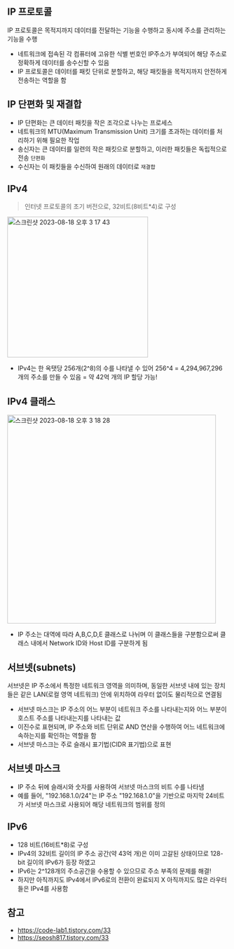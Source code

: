 ## IP 프로토콜 

IP 프로토콜은 목적지까지 데이터를 전달하는 기능을 수행하고 동시에 주소를 관리하는 기능을 수행
* 네트워크에 접속된 각 컴퓨터에 고유한 식별 번호인 IP주소가 부여되어 해당 주소로 정확하게 데이터를 송수신할 수 있음
* IP 프로토콜은 데이터를 패킷 단위로 분할하고, 해당 패킷들을 목적지까지 안전하게 전송하는 역할을 함 

## IP 단편화 및 재결합

* IP 단편화는 큰 데이터 패킷을 작은 조각으로 나누는 프로세스
* 네트워크의 MTU(Maximum Transmission Unit) 크기를 초과하는 데이터를 처리하기 위해 필요한 작업
* 송신자는 큰 데이터를 일련의 작은 패킷으로 분할하고, 이러한 패킷들은 독립적으로 전송 ```단편화```
* 수신자는 이 패킷들을 수신하여 원래의 데이터로 ```재결합```

## IPv4

> 인터넷 프로토콜의 초기 버전으로, 32비트(8비트*4)로 구성

<img width="321" alt="스크린샷 2023-08-18 오후 3 17 43" src="https://github.com/yaezzin/TIL/assets/97823928/f9a24a32-bd5a-40db-9904-772ff0c55327">

* IPv4는 한 옥탯당 256개(2^8)의 수를 나타낼 수 있어 256^4 = 4,294,967,296 개의 주소를 만들 수 있음 = 약 42억 개의 IP 할당 가능!

## IPv4 클래스 

<img width="476" alt="스크린샷 2023-08-18 오후 3 18 28" src="https://github.com/yaezzin/TIL/assets/97823928/00b84124-7d32-4908-9c32-21656251a0d7">

* IP 주소는 대역에 따라 A,B,C,D,E 클래스로 나뉘며 이 클래스들을 구분함으로써 클래스 내에서 Network ID와 Host ID를 구분하게 됨


## 서브넷(subnets)

서브넷은 IP 주소에서 특정한 네트워크 영역을 의미하며, 동일한 서브넷 내에 있는 장치들은 같은 LAN(로컬 영역 네트워크) 안에 위치하여 라우터 없이도 물리적으로 연결됨
* 서브넷 마스크는 IP 주소의 어느 부분이 네트워크 주소를 나타내는지와 어느 부분이 호스트 주소를 나타내는지를 나타내는 값
* 이진수로 표현되며, IP 주소와 비트 단위로 AND 연산을 수행하여 어느 네트워크에 속하는지를 확인하는 역할을 함
* 서브넷 마스크는 주로 슬래시 표기법(CIDR 표기법)으로 표현

## 서브넷 마스크

* IP 주소 뒤에 슬래시와 숫자를 사용하여 서브넷 마스크의 비트 수를 나타냄
* 예를 들어, "192.168.1.0/24"는 IP 주소 "192.168.1.0"을 기반으로 마지막 24비트가 서브넷 마스크로 사용되어 해당 네트워크의 범위를 정의

## IPv6

* 128 비트(16비트*8)로 구성
* IPv4의 32비트 길이의 IP 주소 공간(약 43억 개)은 이미 고갈된 상태이므로 128-bit 길이의 IPv6가 등장 하였고
* IPv6는 2^128개의 주소공간을 수용할 수 있으므로 주소 부족의 문제를 해결!
* 하지만 아직까지도 IPv4에서 IPv6로의 전환이 완료되지 X 아직까지도 많은 라우터들은 IPv4를 사용함

## 참고 

* https://code-lab1.tistory.com/33
* https://seosh817.tistory.com/33
